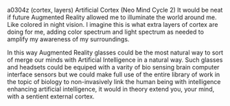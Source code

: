 a0304z
(cortex, layers) Artificial Cortex (Neo Mind Cycle 2)
It would be neat if future Augmented Reality allowed me to illuminate the world around me. Like colored in night vision. I imagine this is what extra layers of cortex are doing for me, adding color spectrum and light spectrum as needed to amplify my awareness of my surroundings.

In this way Augmented Reality glasses could be the most natural way to sort of merge our minds with Artificial Intelligence in a natural way. Such glasses and headsets could be equiped with a varity of bio sensing brain computer interface sensors but we could make full use of the entire library of work in the topic of biology to non-invasively link the human being with intelligence enhancing artificial intelligence, it would in theory extend you, your mind, with a sentient external cortex.

